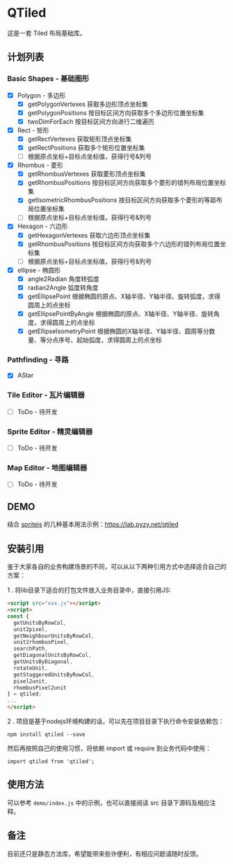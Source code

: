 # QTiled

这是一套 Tiled 布局基础库。

## 计划列表

### Basic Shapes - 基础图形
+ [x] Polygon - 多边形
  + [x] getPolygonVertexes 获取多边形顶点坐标集
  + [x] getPolygonPositions 按目标区间方向获取多个多边形位置坐标集
  + [x] twoDimForEach 按目标区间方向进行二维遍历
+ [x] Rect - 矩形
  + [x] getRectVertexes 获取矩形顶点坐标集
  + [x] getRectPositions 获取多个矩形位置坐标集
  + [ ] 根据原点坐标+目标点坐标值，获得行号&列号
+ [x] Rhombus - 菱形
  + [x] getRhombusVertexes 获取菱形顶点坐标集
  + [x] getRhombusPositions 按目标区间方向获取多个菱形的错列布局位置坐标集
  + [x] getIsometricRhombusPositions 按目标区间方向获取多个菱形的等距布局位置坐标集
  + [ ] 根据原点坐标+目标点坐标值，获得行号&列号
+ [x] Hexagon - 六边形
  + [x] getHexagonVertexes 获取六边形顶点坐标集
  + [x] getRhombusPositions 按目标区间方向获取多个六边形的错列布局位置坐标集
  + [ ] 根据原点坐标+目标点坐标值，获得行号&列号
+ [x] ellipse - 椭圆形
  + [x] angle2Radian 角度转弧度
  + [x] radian2Angle 弧度转角度
  + [x] getEllipsePoint 根据椭圆的原点、X轴半径、Y轴半径、旋转弧度，求得圆周上的点坐标
  + [x] getEllipsePointByAngle 根据椭圆的原点、X轴半径、Y轴半径、旋转角度，求得圆周上的点坐标
  + [x] getEllipseIsometryPoint 根据椭圆的X轴半径、Y轴半径、圆周等分数量、等分点序号、起始弧度，求得圆周上的点坐标

### Pathfinding - 寻路
* [x] AStar

### Tile Editor - 瓦片编辑器
* [ ] ToDo - 待开发

### Sprite Editor - 精灵编辑器
* [ ] ToDo - 待开发

### Map Editor - 地图编辑器
* [ ] ToDo - 待开发


## DEMO

结合 [spritejs](https://github.com/spritejs) 的几种基本用法示例：https://lab.pyzy.net/qtiled

## 安装引用

鉴于大家各自的业务构建场景的不同，可以从以下两种引用方式中选择适合自己的方案：

1 . 将lib目录下适合的打包文件放入业务目录中，直接引用JS:

```html
<script src="xxx.js"></script>
<script>
const {
  getUnitsByRowCol,
  unit2pixel,
  getNeighbourUnitsByRowCol,
  unit2rhombusPixel,
  searchPath,
  getDiagonalUnitsByRowCol,
  getUnitsByDiagonal,
  rotateUnit,
  getStaggeredUnitsByRowCol,
  pixel2unit,
  rhombusPixel2unit
} = qtiled;
... 
</script>
```

2 . 项目是基于nodejs环境构建的话，可以先在项目目录下执行命令安装依赖包：

```
npm install qtiled --save
```
然后再按照自己的使用习惯，将依赖 import 或 require 到业务代码中使用：

```
import qtiled from 'qtiled';
```

## 使用方法

可以参考 `demo/index.js` 中的示例，也可以直接阅读 src 目录下源码及相应注释。

## 备注

目前还只是静态方法库，希望能带来些许便利，有相应问题请随时反馈。



